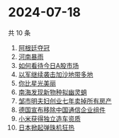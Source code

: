# 2024-07-18

共 10 条

<!-- BEGIN -->
<!-- 最后更新时间 Thu Jul 18 2024 08:39:16 GMT+0800 (China Standard Time) -->

1. [阿根廷夺冠](https://www.zhihu.com/search?q=%E9%98%BF%E6%A0%B9%E5%BB%B7%E5%A4%BA%E5%86%A0)
1. [河南暴雨](https://www.zhihu.com/search?q=%E6%B2%B3%E5%8D%97%E6%9A%B4%E9%9B%A8)
1. [如何看待今日A股市场](https://www.zhihu.com/search?q=%E5%A6%82%E4%BD%95%E7%9C%8B%E5%BE%85%E4%BB%8A%E6%97%A5A%E8%82%A1%E5%B8%82%E5%9C%BA)
1. [以军继续袭击加沙地带多地](https://www.zhihu.com/search?q=%E4%BB%A5%E5%86%9B%E7%BB%A7%E7%BB%AD%E8%A2%AD%E5%87%BB%E5%8A%A0%E6%B2%99%E5%9C%B0%E5%B8%A6%E5%A4%9A%E5%9C%B0)
1. [你比星光美丽](https://www.zhihu.com/search?q=%E4%BD%A0%E6%AF%94%E6%98%9F%E5%85%89%E7%BE%8E%E4%B8%BD)
1. [南海发现新物种拟幽灵蛸](https://www.zhihu.com/search?q=%E5%8D%97%E6%B5%B7%E5%8F%91%E7%8E%B0%E6%96%B0%E7%89%A9%E7%A7%8D%E6%8B%9F%E5%B9%BD%E7%81%B5%E8%9B%B8)
1. [邹市明夫妇创业七年卖掉所有房产](https://www.zhihu.com/search?q=%E9%82%B9%E5%B8%82%E6%98%8E%E5%A4%AB%E5%A6%87%E5%88%9B%E4%B8%9A%E4%B8%83%E5%B9%B4%E5%8D%96%E6%8E%89%E6%89%80%E6%9C%89%E6%88%BF%E4%BA%A7)
1. [德国宣布移除中国通信企业组件](https://www.zhihu.com/search?q=%E5%BE%B7%E5%9B%BD%E5%AE%A3%E5%B8%83%E7%A7%BB%E9%99%A4%E4%B8%AD%E5%9B%BD%E9%80%9A%E4%BF%A1%E4%BC%81%E4%B8%9A%E7%BB%84%E4%BB%B6)
1. [小米获得独立造车资质](https://www.zhihu.com/search?q=%E5%B0%8F%E7%B1%B3%E8%8E%B7%E5%BE%97%E7%8B%AC%E7%AB%8B%E9%80%A0%E8%BD%A6%E8%B5%84%E8%B4%A8)
1. [日本掀起弹珠机狂热](https://www.zhihu.com/search?q=%E6%97%A5%E6%9C%AC%E6%8E%80%E8%B5%B7%E5%BC%B9%E7%8F%A0%E6%9C%BA%E7%8B%82%E7%83%AD)

<!-- END -->

